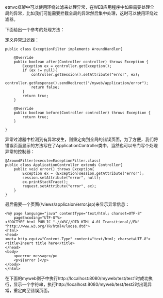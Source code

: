 etmvc框架中可以使用环绕过滤来处理异常，在WEB应用程序中如果需要处理全局的异常，比如我们可能需要拦截全局的异常然后集中处理，这时可以使用环绕过滤器。

下面给出一个参考的处理方法：

定义异常过滤器：

```
public class ExceptionFilter implements AroundHandler{

	@Override
	public boolean after(Controller controller) throws Exception {
		Exception ex = controller.getException();
		if (ex != null){
			controller.getSession().setAttribute("error", ex);
			controller.getResponse().sendRedirect("/myweb/application/error");
			return false;
		}
		return true;
	}

	@Override
	public boolean before(Controller controller) throws Exception {
		return true;
	}

}
```

异常过滤器中检测到有异常发生，则重定向到全局的错误页面，为了方便，我们将错误页面显示的方法写在了ApplicationController类中，当然也可以专门写个处理异常的控制器：

```
@AroundFilter(execute=ExceptionFilter.class)
public class ApplicationController extends Controller{
	public void error() throws Exception{
		Exception ex = (Exception)session.getAttribute("error");
		session.setAttribute("error", null);
		ex.printStackTrace();
		request.setAttribute("error", ex);
	}
}
```

最后需要一个页面(/views/applicaion/error.jsp)来显示异常信息：

```
<%@ page language="java" contentType="text/html; charset=UTF-8"
    pageEncoding="UTF-8"%>
<!DOCTYPE html PUBLIC "-//W3C//DTD HTML 4.01 Transitional//EN" "http://www.w3.org/TR/html4/loose.dtd">
<html>
<head>
<meta http-equiv="Content-Type" content="text/html; charset=UTF-8">
<title>Insert title here</title>
</head>
<body>
	<p>error message</p>
	<p>${error }</p>
</body>
</html>
```

在下面的myweb例子中执行http://localhost:8080/myweb/test/test1时成功执行，显示一个字符串，执行http://localhost:8080/myweb/test/test2时出现异常，重定向至错误页面。
